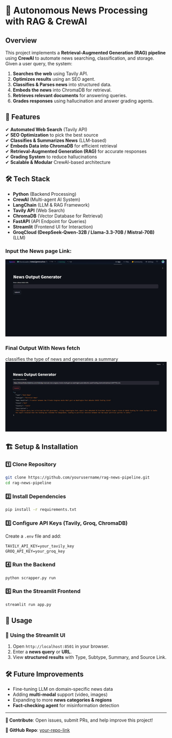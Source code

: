 # 📰 Autonomous News Processing with RAG & CrewAI

## Overview
This project implements a **Retrieval-Augmented Generation (RAG) pipeline** using **CrewAI** to automate news searching, classification, and storage. Given a user query, the system:
1. **Searches the web** using Tavily API.
2. **Optimizes results** using an SEO agent.
3. **Classifies & Parses news** into structured data.
4. **Embeds the news** into ChromaDB for retrieval.
5. **Retrieves relevant documents** for answering queries.
6. **Grades responses** using hallucination and answer grading agents.

## 🚀 Features
✔ **Automated Web Search** (Tavily API)  
✔ **SEO Optimization** to pick the best source  
✔ **Classifies & Summarizes News** (LLM-based)  
✔ **Embeds Data into ChromaDB** for efficient retrieval  
✔ **Retrieval-Augmented Generation (RAG)** for accurate responses  
✔ **Grading System** to reduce hallucinations  
✔ **Scalable & Modular** CrewAI-based architecture  

## 🛠️ Tech Stack
- **Python** (Backend Processing)
- **CrewAI** (Multi-agent AI System)
- **LangChain** (LLM & RAG Framework)
- **Tavily API** (Web Search)
- **ChromaDB** (Vector Database for Retrieval)
- **FastAPI** (API Endpoint for Queries)
- **Streamlit** (Frontend UI for Interaction)
- **GroqCloud (DeepSeek-Qwen-32B / Llama-3.3-70B / Mistral-70B)** (LLM)

### Input the News page Link:
![step 2](/images/Output.jpg)

### Final Output With News fetch
classifies the type of news and generates a summary
![step 1](/images/input.jpg)
   

## 🏗️ Setup & Installation
### 1️⃣ Clone Repository
```sh
git clone https://github.com/yourusername/rag-news-pipeline.git
cd rag-news-pipeline
```

### 2️⃣ Install Dependencies
```sh
pip install -r requirements.txt
```

### 3️⃣ Configure API Keys (Tavily, Groq, ChromaDB)
Create a `.env` file and add:
```env
TAVILY_API_KEY=your_tavily_key
GROQ_API_KEY=your_groq_key
```

### 4️⃣ Run the Backend
```bash
python scrapper.py run 
```

### 5️⃣ Run the Streamlit Frontend
```bash
streamlit run app.py
```
## 🏃 Usage

### 🔹 **Using the Streamlit UI**
1. Open `http://localhost:8501` in your browser.
2. Enter a **news query** or **URL**.
3. View **structured results** with Type, Subtype, Summary, and Source Link.

## 🛠️ Future Improvements
- Fine-tuning LLM on domain-specific news data
- Adding **multi-modal** support (video, images)
- Expanding to more **news categories & regions**
- **Fact-checking agent** for misinformation detection

---
**📌 Contribute**: Open issues, submit PRs, and help improve this project!

🔗 **GitHub Repo**: [your-repo-link](https://github.com/yourusername/rag-news-pipeline)
